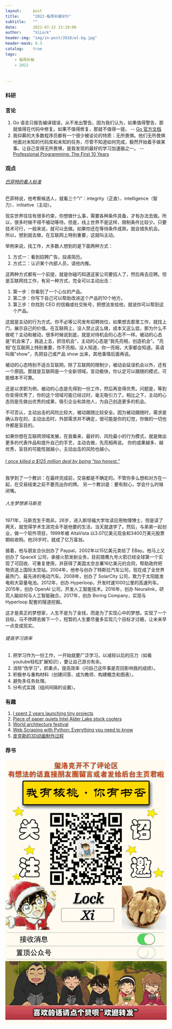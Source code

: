 ```yaml
---
layout:     post
title:      "2022-每周补脑9th"
subtitle:   ""
date:       2022-07-22 13:29:00
author:     "XiLock"
header-img: "img/in-post/2018/wl-bg.jpg"
header-mask: 0.3
catalog:    true
tags:
    - 每周补脑
    - 2022


---
```


### 科研

### 言论
1. Go 语言只报告编译错误，从不发出警告。因为我们认为，如果值得警告，那就值得在代码中修复。如果不值得修复，那就不值得一提。 -- [Go 官方文档](https://go.dev/doc/faq#unused_variables_and_imports)
1. 我仰慕的大多数程序员都有一个很少被谈论的特质：无所畏惧。他们无所畏惧地面对未知的代码库和未知的任务，尽管不知道如何完成，毅然开始着手做某事。让自己变得无所畏惧，是我发现的最好的学习加速器之一。 -- [Professional Programming: The First 10 Years](https://thorstenball.com/blog/2022/05/17/professional-programming-the-first-10-years/)

### 观点
###### [巴菲特的看人标准](https://www.inc.com/marcel-schwantes/warren-buffett-hiring-top-talent-characteristics.html)
巴菲特说，他考察候选人，就看三个"i"：integrity（正直）、intelligence（智力）、initiative（主动）。

现实世界往往有很多约束，你想做什么事，需要各种条件具备，才有办法去做。所以，很多时候不得不被动等待。但是，线上世界不是这样，限制条件比较少。只要技术可行，一般来说，就可以去做。如果你还在等待条件成熟，就会错失机会。 所以，想到就去做，在互联网上特别重要，这就叫主动。

举例来说，找工作，大多数人想到的是下面两种方式：
1. 方式一：看到招聘广告，投递简历。
1. 方式二：认识某个内部人员，请他内推。

这两种方式都有一个前提，就是你碰巧知道这家公司要招人了，然后再去应聘。但是互联网找工作，有另一种方式，完全可以主动出击：
1. 第一步：你看到了一个心仪的产品。
1. 第二步：你写下自己可以帮助改进这个产品的10个地方。
1. 第三步：你找到 CEO 的信箱或社交账号，把想法发给他，就说你可以帮到这个产品。

这就是主动的行为方式。你不必等公司发布招聘岗位，如果想去那里工作，就找上门，展示自己的价值。在互联网上，没人禁止这么做，成本又这么低，那为什么不做呢？主动和被动，很多时候说到底，就是对待机会的心态不一样。被动的心态是"机会来了，我追上去，抓住机会"，主动的心态是"我先亮相，创造机会"。"亮相"在互联网上特别重要，你不亮相，没人知道，你一亮相，大家都会知道。英语叫做"show"，先把自己或产品 show 出来，其他事情后面再说。

被动的心态特别不适合互联网，除了互联网的限制少，被动会延误机会以外，还有一个原因。那就是互联网是一个全新领域，变动极快，你认定可以跟随的模式，可能根本不可靠。

还是以求职为例，被动的心态是先得到一份工作，然后再变得优秀。问题是，等到你变得优秀了，你的这个领域可能已经过时，毫无吸引力了。相比之下，主动的心态则是先做出优秀的成果，吸引企业和其他人，为自己创造更多的机会。

不可否认，主动出击的风险比较大，被动跟随比较安全。因为被动跟随时，需求是确认存在的，主动出击时，外部需求并不确定，很可能是你的幻觉，你做的一切也许都是盲目的。

如果你想在互联网领域发展，在我看来，最好的、风险最小的行为模式，就是做出更多的代表作品和提升自己的手艺，主动去做，先亮相再说。 你的成果越多、越优秀，盲目的可能性就越小，主动出击的风险也越小。

###### [I once killed a $125 million deal by being “too honest.”](https://threadreaderapp.com/thread/1449858706750033921.html)
我学到了一个教训：在最终完成前，交易都是不确定的。不管你多么想和对方在一起，在交易结束之前不要亮出你的牌。
另一个教训是：要有耐心，学会什么时候闭嘴。

###### 人生梦想家马斯克
1971年，马斯克生于南非。26岁，进入斯坦福大学攻读应用物理博士，但是读了两天，就觉得学术生涯完全不是他要的生活，当天就退学了。然后，与弟弟一起创业，做一个软件项目，1999年被 AltaVista 以3.07亿美元现金和3400万美元股票期权收购。他28岁时，就成了亿万富翁。

接着，他与朋友合伙创办了 Paypal，2002年以15亿美元卖给了 EBay。他马上又创办了 SpaceX 公司，承接火箭发射业务，目前猎鹰九号火箭已经全球第一个实现了可回收、可重复使用，并获得了美国太空总署16亿美元的合同，帮助政府把物资送上国际太空站。2004年，他参与创办了特斯拉汽车公司，现在成了全世界最热门、最先进的电动汽车。2008年，创办了 SolarCity 公司，致力于太阳能发电和大容量电池。2012年，创办 Hyperloop，开发时速1000公里的高速列车。2015年，创办 OpenAI 公司，开发人工智能技术。2016年，创办 Neuralink，研究人脑如何与人工智能融合。2017年，创办 Boring Company，实现与 Hyperloop 配套的隧道挖掘。

这才是真正的梦想家，人生不是为了金钱，而是为了实现心中的梦想。实现了一个目标，马不停蹄去做下一个，短暂的人生要尽量多实现几个目标才过瘾，让未来早一点变成现实。

###### 提高学习效率
1. 把学习作为一份工作，一开始就要广泛学习，以减轻以后的压力（如看youtube轻松扩展知识），要让自己游刃有余。
1. 消除“伪学习”，抓重点，提高效率（问自己这件事是否回影响我的成绩）。
1. 积极参与重构材料（创建问答、成为教师、构建概念和图表）。
1. 避免多任务处理。
1. 分布式实践（组间间隔的设置）。

### 有趣
1. [I spent 2 years launching tiny projects](https://tinyprojects.dev/posts/i_spent_two_years_launching_tiny_projects)
1. [Piece of paper quiets Intel Alder Lake stock coolers](https://pubby.games/papermod.html)
1. [World architecture festival](https://www.worldarchitecturefestival.com/live/en/page/2022-shortlist)
1. [Web Scraping with Python: Everything you need to know](https://www.scrapingbee.com/blog/web-scraping-101-with-python/)
1. [皮克斯的3D动画制作过程](https://www.khanacademy.org/computing/pixar)


### 荐书



![](/img/wc-tail.GIF)
